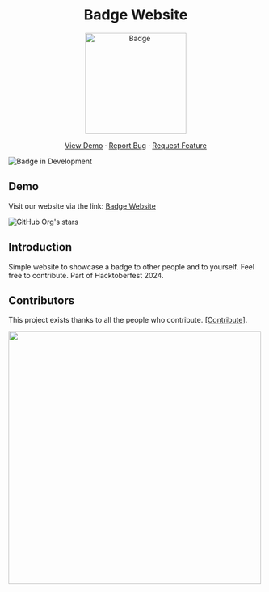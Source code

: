 <div align="center">
<h1> Badge Website </h1>
<img src="https://github.com/user-attachments/assets/6d865777-b676-4f61-8843-d73bf2f6c07c" href="https://badge-website.netlify.app/" alt="Badge" height="200" width="200">
  <p align="center">
    <a href="https://badge-website.netlify.app/" target="blank">View Demo</a>
    ·
    <a href="https://github.com/rajatuiwebdev/badge-website/issues/new/choose">Report Bug</a>
    ·
    <a href="https://github.com/rajatuiwebdev/badge-website/pulls">Request Feature</a>
</p>
</div>

![Badge in Development](http://img.shields.io/static/v1?label=STATUS&message=EM%20DESENVOLVIMENTO&color=GREEN&style=for-the-badge)

## Demo
Visit our website via the link: [Badge Website](https://badge-website.netlify.app/)

![GitHub Org's stars](https://camo.githubusercontent.com/913dba380b95d6e64ed673b3f066437f97f66b5e1a96514e9b5fb06310d44026/68747470733a2f2f696d672e736869656c64732e696f2f776562736974653f75726c3d6874747073253341253246253246726168756c646b6a61696e2e6769746875622e696f25324667682d70726f66696c652d726561646d652d67656e657261746f72266c6f676f3d676974687562267374796c653d666c61742d737175617265)

## Introduction
Simple website to showcase a badge to other people and to yourself. Feel free to contribute. Part of Hacktoberfest 2024.

## Contributors

This project exists thanks to all the people who contribute. [[Contribute](https://github.com/rajatuiwebdev/badge-website/fork)]. 

<a href="https://github.com/rajatuiwebdev/badge-website/graphs/contributors">
  <img src="https://contrib.rocks/image?repo=rajatuiwebdev/badge-website" width="500" button="false"/>
</a>
